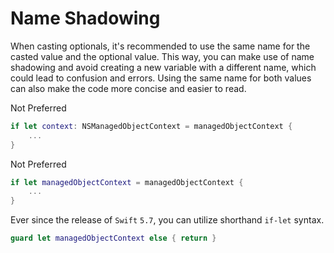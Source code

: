 # Name Shadowing

When casting optionals, it's recommended to use the same name for the casted value and the optional value. This way, you can make use of name shadowing and avoid creating a new variable with a different name, which could lead to confusion and errors. Using the same name for both values can also make the code more concise and easier to read.

Not Preferred

```swift
if let context: NSManagedObjectContext = managedObjectContext {
    ...
}
```

Not Preferred

```swift
if let managedObjectContext = managedObjectContext {
    ...
}
```

Ever since the release of `Swift` `5.7`, you can utilize shorthand `if-let` syntax.

```swift
guard let managedObjectContext else { return }
```
